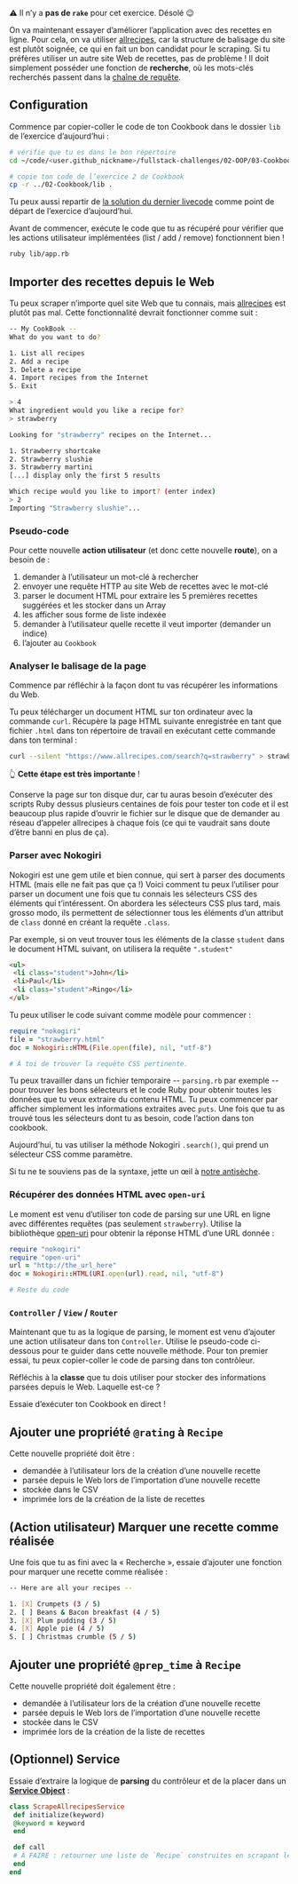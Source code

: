 ⚠️ Il n’y a **pas de `rake`** pour cet exercice. Désolé 😉

On va maintenant essayer d’améliorer l’application avec des recettes en ligne. Pour cela, on va utiliser [allrecipes](https://www.allrecipes.com), car la structure de balisage du site est plutôt soignée, ce qui en fait un bon candidat pour le scraping. Si tu préfères utiliser un autre site Web de recettes, pas de problème ! Il doit simplement posséder une fonction de **recherche**, où les mots-clés recherchés passent dans la [chaîne de requête](https://en.wikipedia.org/wiki/Query_string).

## Configuration

Commence par copier-coller le code de ton Cookbook dans le dossier `lib` de l’exercice d’aujourd’hui :

```bash
# vérifie que tu es dans le bon répertoire
cd ~/code/<user.github_nickname>/fullstack-challenges/02-OOP/03-Cookbook-Day-One/03-Cookbook-With-Scraping

# copie ton code de l’exercice 2 de Cookbook
cp -r ../02-Cookbook/lib .
```

Tu peux aussi repartir de [la solution du dernier livecode](https://kitt.lewagon.com/camps/<user.batch_slug>/challenges?feature=livecode&amp;path=02-OOP%2F03-Cookbook-Day-One&feature=livecode) comme point de départ de l’exercice d’aujourd’hui.

Avant de commencer, exécute le code que tu as récupéré pour vérifier que les actions utilisateur implémentées (list / add / remove) fonctionnent bien !

```bash
ruby lib/app.rb
```

## Importer des recettes depuis le Web

Tu peux scraper n’importe quel site Web que tu connais, mais [allrecipes](https://www.allrecipes.com) est plutôt pas mal. Cette fonctionnalité devrait fonctionner comme suit :

```bash
-- My CookBook --
What do you want to do?

1. List all recipes
2. Add a recipe
3. Delete a recipe
4. Import recipes from the Internet
5. Exit

> 4
What ingredient would you like a recipe for?
> strawberry

Looking for "strawberry" recipes on the Internet...

1. Strawberry shortcake
2. Strawberry slushie
3. Strawberry martini
[...] display only the first 5 results

Which recipe would you like to import? (enter index)
> 2
Importing "Strawberry slushie"...
```

### Pseudo-code

Pour cette nouvelle **action utilisateur** (et donc cette nouvelle **route**), on a besoin de :

1.  demander à l’utilisateur un mot-clé à rechercher
2.  envoyer une requête HTTP au site Web de recettes avec le mot-clé
3.  parser le document HTML pour extraire les 5 premières recettes suggérées et les stocker dans un Array
4.  les afficher sous forme de liste indexée
5.  demander à l’utilisateur quelle recette il veut importer (demander un indice)
6.  l’ajouter au `Cookbook`

### Analyser le balisage de la page

Commence par réfléchir à la façon dont tu vas récupérer les informations du Web.

Tu peux télécharger un document HTML sur ton ordinateur avec la commande `curl`. Récupère la page HTML suivante enregistrée en tant que fichier `.html` dans ton répertoire de travail en exécutant cette commande dans ton terminal :

```bash
curl --silent "https://www.allrecipes.com/search?q=strawberry" > strawberry.html
```

👆 **Cette étape est très importante** !

Conserve la page sur ton disque dur, car tu auras besoin d’exécuter des scripts Ruby dessus plusieurs centaines de fois pour tester ton code et il est beaucoup plus rapide d’ouvrir le fichier sur le disque que de demander au réseau d’appeler allrecipes à chaque fois (ce qui te vaudrait sans doute d’être banni en plus de ça).

### Parser avec Nokogiri

Nokogiri est une gem utile et bien connue, qui sert à parser des documents HTML (mais elle ne fait pas que ça !) Voici comment tu peux l’utiliser pour parser un document une fois que tu connais les sélecteurs CSS des éléments qui t’intéressent. On abordera les sélecteurs CSS plus tard, mais grosso modo, ils permettent de sélectionner tous les éléments d’un attribut de `class` donné en créant la requête `.class`.

Par exemple, si on veut trouver tous les éléments de la classe `student` dans le document HTML suivant, on utilisera la requête `".student"`

```html
<ul>
 <li class="student">John</li>
 <li>Paul</li>
 <li class="student">Ringo</li>
</ul>
```

Tu peux utiliser le code suivant comme modèle pour commencer :

```ruby
require "nokogiri"
file = "strawberry.html"
doc = Nokogiri::HTML(File.open(file), nil, "utf-8")

# À toi de trouver la requête CSS pertinente.
```

Tu peux travailler dans un fichier temporaire -- `parsing.rb` par exemple -- pour trouver les bons sélecteurs et le code Ruby pour obtenir toutes les données que tu veux extraire du contenu HTML. Tu peux commencer par afficher simplement les informations extraites avec `puts`. Une fois que tu as trouvé tous les sélecteurs dont tu as besoin, code l’action dans ton cookbook.

Aujourd’hui, tu vas utiliser la méthode Nokogiri `.search()`, qui prend un sélecteur CSS comme paramètre.

Si tu ne te souviens pas de la syntaxe, jette un œil à [notre antisèche](https://kitt.lewagon.com/knowledge/cheatsheets/nokogiri).

### Récupérer des données HTML avec `open-uri`

Le moment est venu d’utiliser ton code de parsing sur une URL en ligne avec différentes requêtes (pas seulement `strawberry`). Utilise la bibliothèque [open-uri](http://www.ruby-doc.org/stdlib/libdoc/open-uri/rdoc/OpenURI.html) pour obtenir la réponse HTML d’une URL donnée :

```ruby
require "nokogiri"
require "open-uri"
url = "http://the_url_here"
doc = Nokogiri::HTML(URI.open(url).read, nil, "utf-8")

# Reste du code
```

### `Controller` / `View` / `Router`

Maintenant que tu as la logique de parsing, le moment est venu d’ajouter une action utilisateur dans ton `Controller`. Utilise le pseudo-code ci-dessous pour te guider dans cette nouvelle méthode. Pour ton premier essai, tu peux copier-coller le code de parsing dans ton contrôleur.

Réfléchis à la **classe** que tu dois utiliser pour stocker des informations parsées depuis le Web. Laquelle est-ce ?

Essaie d’exécuter ton Cookbook en direct !

## Ajouter une propriété `@rating` à `Recipe`

Cette nouvelle propriété doit être :
- demandée à l’utilisateur lors de la création d’une nouvelle recette
- parsée depuis le Web lors de l’importation d’une nouvelle recette
- stockée dans le CSV
- imprimée lors de la création de la liste de recettes

## (Action utilisateur) Marquer une recette comme réalisée

Une fois que tu as fini avec la « Recherche », essaie d’ajouter une fonction pour marquer une recette comme réalisée :

```bash
-- Here are all your recipes --

1. [X] Crumpets (3 / 5)
2. [ ] Beans & Bacon breakfast (4 / 5)
3. [X] Plum pudding (3 / 5)
4. [X] Apple pie (4 / 5)
5. [ ] Christmas crumble (5 / 5)
```

## Ajouter une propriété `@prep_time` à `Recipe`

Cette nouvelle propriété doit également être :
- demandée à l’utilisateur lors de la création d’une nouvelle recette
- parsée depuis le Web lors de l’importation d’une nouvelle recette
- stockée dans le CSV
- imprimée lors de la création de la liste de recettes

## (Optionnel) Service

Essaie d’extraire la logique de **parsing** du contrôleur et de la placer dans un [**Service Object**](https://www.toptal.com/ruby-on-rails/rails-service-objects-tutorial) :

```ruby
class ScrapeAllrecipesService
 def initialize(keyword)
 @keyword = keyword
 end

 def call
 # À FAIRE : retourner une liste de `Recipe` construites en scrapant le Web.
 end
end
```
